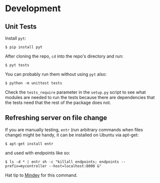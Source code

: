 # Development

## Unit Tests

Install `pyt`:

    $ pip install pyt

After cloning the repo, `cd` into the repo's directory and run:

    $ pyt tests
    
You can probably run them without using `pyt` also:

    $ python -m unittest tests

Check the `tests_require` parameter in the `setup.py` script to see what modules are needed to run the tests because there are dependencies that the tests need that the rest of the package does not.


## Refreshing server on file change

If you are manually testing, `entr` (run arbitrary commands when files change) might be handy, it can be installed on Ubuntu via apt-get:

    $ apt-get install entr

and used with endpoints like so:

    $ ls -d * | entr sh -c "killall endpoints; endpoints --prefix=mycontroller --host=localhost:8000 &"

Hat tip to [Mindey](https://github.com/jaymon/endpoints/issues/57) for this command.
